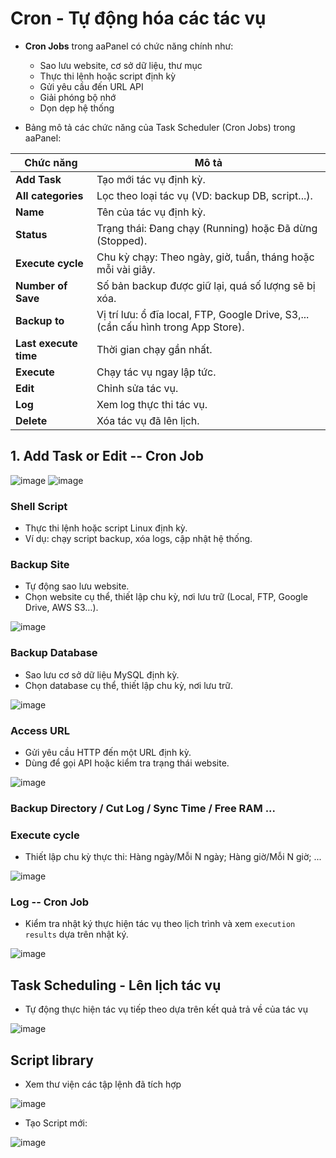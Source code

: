 # Cron - Tự động hóa các tác vụ

- **Cron Jobs** trong aaPanel có chức năng chính như:
    - Sao lưu website, cơ sở dữ liệu, thư mục
    - Thực thi lệnh hoặc script định kỳ
    - Gửi yêu cầu đến URL API
    - Giải phóng bộ nhớ
    - Dọn dẹp hệ thống

- Bảng mô tả các chức năng của Task Scheduler (Cron Jobs) trong aaPanel:

| **Chức năng**    | **Mô tả**    |
| --------------- | ------------ |
| **Add Task**          | Tạo mới tác vụ định kỳ.                                                            |
| **All categories**    | Lọc theo loại tác vụ (VD: backup DB, script...).                                   |
| **Name**              | Tên của tác vụ định kỳ.                                                            |
| **Status**            | Trạng thái: Đang chạy (Running) hoặc Đã dừng (Stopped).                            |
| **Execute cycle**     | Chu kỳ chạy: Theo ngày, giờ, tuần, tháng hoặc mỗi vài giây.                        |
| **Number of Save**    | Số bản backup được giữ lại, quá số lượng sẽ bị xóa.                                |
| **Backup to**         | Vị trí lưu: ổ đĩa local, FTP, Google Drive, S3,... (cần cấu hình trong App Store). |
| **Last execute time** | Thời gian chạy gần nhất.                                                           |
| **Execute**           | Chạy tác vụ ngay lập tức.                                                          |
| **Edit**              | Chỉnh sửa tác vụ.                                                                  |
| **Log**               | Xem log thực thi tác vụ.                                                           |
| **Delete**            | Xóa tác vụ đã lên lịch.                                                            |

## 1. Add Task or Edit -- Cron Job

![image](https://github.com/user-attachments/assets/7782aed3-a353-48a5-bfce-e7927c24266e)
![image](https://github.com/user-attachments/assets/36eec75b-1927-4295-86bc-9543d71bfe89)

### Shell Script
- Thực thi lệnh hoặc script Linux định kỳ.
- Ví dụ: chạy script backup, xóa logs, cập nhật hệ thống.

### Backup Site
- Tự động sao lưu website.
- Chọn website cụ thể, thiết lập chu kỳ, nơi lưu trữ (Local, FTP, Google Drive, AWS S3…).

![image](https://github.com/user-attachments/assets/a6562605-892b-45fa-803d-8575c1a56e60)

### Backup Database
- Sao lưu cơ sở dữ liệu MySQL định kỳ.
- Chọn database cụ thể, thiết lập chu kỳ, nơi lưu trữ.

![image](https://github.com/user-attachments/assets/311023c0-0b59-42b5-a62f-9322d09df22a)

### Access URL
- Gửi yêu cầu HTTP đến một URL định kỳ.
- Dùng để gọi API hoặc kiểm tra trạng thái website.

![image](https://github.com/user-attachments/assets/620bfebd-c038-4030-a2c7-463d320b9d08)

### Backup Directory / Cut Log / Sync Time / Free RAM ...

### Execute cycle 
- Thiết lập chu kỳ thực thi: Hàng ngày/Mỗi N ngày; Hàng giờ/Mỗi N giờ; ...

![image](https://github.com/user-attachments/assets/2421d5d1-939b-410f-b40a-611044cbffec)

### Log -- Cron Job
- Kiểm tra nhật ký thực hiện tác vụ theo lịch trình và xem `execution results` dựa trên nhật ký.

![image](https://github.com/user-attachments/assets/f46c4fe0-d001-488b-a190-02ef957650c6)


## Task Scheduling - Lên lịch tác vụ
- Tự động thực hiện tác vụ tiếp theo dựa trên kết quả trả về của tác vụ

![image](https://github.com/user-attachments/assets/f747a1ee-e83d-42d5-a1e3-dff542a8d996)


## Script library
- Xem thư viện các tập lệnh đã tích hợp

![image](https://github.com/user-attachments/assets/581dc185-1f64-44a0-9e08-d3816745eff2)

- Tạo Script mới:

![image](https://github.com/user-attachments/assets/06304f1e-8fc8-43ea-825e-5a84fe29371d)
